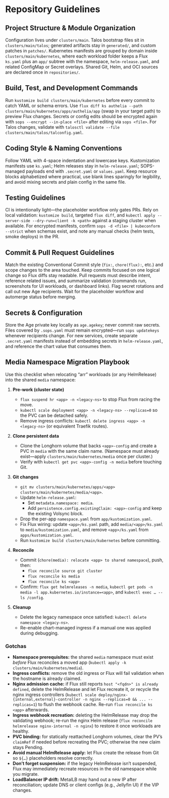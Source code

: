 # Repository Guidelines

## Project Structure & Module Organization
Configuration lives under `clusters/main`. Talos bootstrap files sit in `clusters/main/talos`; generated artifacts stay in `generated/`, and custom patches in `patches/`. Kubernetes manifests are grouped by domain inside `clusters/main/kubernetes`, where each workload folder keeps a Flux `ks.yaml` plus an `app/` subtree with the namespace, `helm-release.yaml`, and related ConfigMap or Secret overlays. Shared Git, Helm, and OCI sources are declared once in `repositories/`.

## Build, Test, and Development Commands
Run `kustomize build clusters/main/kubernetes` before every commit to catch YAML or schema errors. Use `flux diff ks authelia --path clusters/main/kubernetes/apps/authelia/app` (swap in your target path) to preview Flux changes. Secrets or config edits should be encrypted again with `sops --encrypt --in-place <file>` after editing via `sops <file>`. For Talos changes, validate with `talosctl validate --file clusters/main/talos/talconfig.yaml`.

## Coding Style & Naming Conventions
Follow YAML with 4-space indentation and lowercase keys. Kustomization manifests use `ks.yaml`; Helm releases stay in `helm-release.yaml`; SOPS-managed payloads end with `.secret.yaml` or `values.yaml`. Keep resource blocks alphabetized where practical, use blank lines sparingly for legibility, and avoid mixing secrets and plain config in the same file.

## Testing Guidelines
CI is intentionally light—the placeholder workflow only gates PRs. Rely on local validation: `kustomize build`, targeted `flux diff`, and `kubectl apply --server-side --dry-run=client -k <path>` against a staging cluster when available. For encrypted manifests, confirm `sops -d <file> | kubeconform --strict` when schemas exist, and note any manual checks (helm tests, smoke deploys) in the PR.

## Commit & Pull Request Guidelines
Match the existing Conventional Commit style (`fix:`, `chore(flux):`, etc.) and scope changes to the area touched. Keep commits focused on one logical change so Flux diffs stay readable. Pull requests must describe intent, reference related issues, and summarize validation (commands run, screenshots for UI workloads, or dashboard links). Flag secret rotations and call out new Age recipients. Wait for the placeholder workflow and automerge status before merging.

## Secrets & Configuration
Store the Age private key locally as `age.agekey`; never commit raw secrets. Files covered by `.sops.yaml` must remain encrypted—run `sops updatekeys` whenever recipients change. For new services, create separate `.secret.yaml` manifests instead of embedding secrets in `helm-release.yaml`, and reference the chart value that consumes them.

## Media Namespace Migration Playbook
Use this checklist when relocating “arr” workloads (or any HelmRelease) into the shared `media` namespace:

1. **Pre-work (cluster state)**
   - `flux suspend hr <app> -n <legacy-ns>` to stop Flux from racing the move.
   - `kubectl scale deployment <app> -n <legacy-ns> --replicas=0` so the PVC can be detached safely.
   - Remove ingress conflicts: `kubectl delete ingress <app> -n <legacy-ns>` (or equivalent Traefik routes).

2. **Clone persistent data**
   - Clone the Longhorn volume that backs `<app>-config` and create a PVC in `media` with the same claim name. (Namespace must already exist—apply `clusters/main/kubernetes/media` once per cluster.)
   - Verify with `kubectl get pvc <app>-config -n media` before touching Git.

3. **Git changes**
   - `git mv clusters/main/kubernetes/apps/<app> clusters/main/kubernetes/media/<app>`.
   - Update `helm-release.yaml`:
     - Set `metadata.namespace: media`.
     - Add `persistence.config.existingClaim: <app>-config` and keep the existing Volsync block.
   - Drop the per-app `namespace.yaml` from `app/kustomization.yaml`.
   - Fix Flux wiring: update `<app>/ks.yaml` path, add `media/<app>/ks.yaml` to `media/kustomization.yaml`, and remove `<app>/ks.yaml` from `apps/kustomization.yaml`.
   - Run `kustomize build clusters/main/kubernetes` before committing.

4. **Reconcile**
   - Commit (`chore(media): relocate <app> to shared namespace`), push, then:
     - `flux reconcile source git cluster`
     - `flux reconcile ks media`
     - `flux reconcile ks <app>`
   - Confirm: `flux get helmreleases -n media`, `kubectl get pods -n media -l app.kubernetes.io/instance=<app>`, and `kubectl exec … -- ls /config`.

5. **Cleanup**
   - Delete the legacy namespace once satisfied: `kubectl delete namespace <legacy-ns>`.
   - Re-enable chart-managed ingress if a manual one was applied during debugging.

### Gotchas
- **Namespace prerequisites:** the shared `media` namespace must exist *before* Flux reconciles a moved app (`kubectl apply -k clusters/main/kubernetes/media`).
- **Ingress conflicts:** remove the old ingress or Flux will fail validation when the hostname is already claimed.
- **Nginx admission cache:** if Flux still reports `host "<fqdn>" is already defined`, delete the HelmRelease and let Flux recreate it, or recycle the nginx ingress controllers (`kubectl scale deploy/nginx-{internal,external}-controller -n nginx --replicas=0 && ... --replicas=1`) to flush the webhook cache. Re-run `flux reconcile ks <app>` afterwards.
- **Ingress webhook recreation:** deleting the HelmRelease may drop the validating webhook; re-run the nginx Helm release (`flux reconcile helmrelease nginx-internal -n nginx`) to restore it once workloads are healthy.
- **PVC binding:** for statically reattached Longhorn volumes, clear the PV’s `claimRef` if needed before recreating the PVC; otherwise the new claim stays Pending.
- **Avoid manual HelmRelease apply:** let Flux create the release from Git so `${…}` placeholders resolve correctly.
- **Don’t forget suspension:** if the legacy HelmRelease isn’t suspended, Flux may immediately recreate resources in the old namespace while you migrate.
- **LoadBalancer IP drift:** MetalLB may hand out a new IP after reconciliation; update DNS or client configs (e.g., Jellyfin UI) if the VIP changes.
